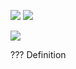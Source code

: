 ![](Pasted%20image%2020250411090214.png)
![](Pasted%20image%2020250411094032.png)

![](Pasted%20image%2020250411090808.png)






??? Definition